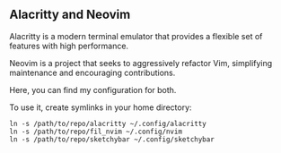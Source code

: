 ## Alacritty and Neovim

Alacritty is a modern terminal emulator that provides a flexible set of features with high performance. 

Neovim is a project that seeks to aggressively refactor Vim, simplifying maintenance and encouraging contributions.

Here, you can find my configuration for both.

To use it, create symlinks in your home directory:

```
ln -s /path/to/repo/alacritty ~/.config/alacritty
ln -s /path/to/repo/fil_nvim ~/.config/nvim
ln -s /path/to/repo/sketchybar ~/.config/sketchybar
```

